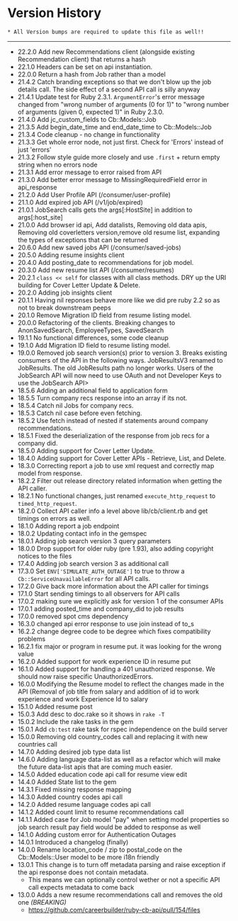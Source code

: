 Version History
====
    * All Version bumps are required to update this file as well!!
----
* 22.2.0 Add new Recommendations client (alongside existing Recommendation client) that returns a hash
* 22.1.0 Headers can be set on api instantiation.
* 22.0.0 Return a hash from Job rather than a model
* 21.4.2 Catch branding exceptions so that we don't blow up the job details call.  The side effect of a second API call is silly anyway
* 21.4.1 Update test for Ruby 2.3.1. `ArgumentError`'s error message changed from "wrong number of arguments (0 for 1)" to "wrong number of arguments (given 0, expected 1)" in Ruby 2.3.0.
* 21.4.0 Add jc_custom_fields to Cb::Models::Job
* 21.3.5 Add begin_date_time and end_date_time to Cb::Models::Job
* 21.3.4 Code cleanup - no change in functionality
* 21.3.3 Get whole error node, not just first. Check for 'Errors' instead of just 'errors'
* 21.3.2 Follow style guide more closely and use `.first` + return empty string when no errors node
* 21.3.1 Add error message to error raised from API
* 21.3.0 Add better error message to MissingRequiredField error in api_response
* 21.2.0 Add User Profile API (/consumer/user-profile)
* 21.1.0 Add expired job API (/v1/job/expired)
* 21.0.1 JobSearch calls gets the args[:HostSite] in addition to args[:host_site]
* 21.0.0 Add browser id api, Add datalists, Removing old data apis, Removing old coverletters version,remove old resume list, expanding the types of exceptions that can be returned
* 20.6.0 Add new saved jobs API (/consumer/saved-jobs)
* 20.5.0 Adding resume insights client
* 20.4.0 Add posting_date to recommendations for job model.
* 20.3.0 Add new resume list API (/consumer/resumes)
* 20.2.1 `class << self` for classes with all class methods. DRY up the URI building for Cover Letter Update & Delete.
* 20.2.0 Adding job insights client
* 20.1.1 Having nil reponses behave more like we did pre ruby 2.2 so as not to break downstream peeps
* 20.1.0 Remove Migration ID field from resume listing model.
* 20.0.0 Refactoring of the clients.  Breaking changes to AnonSavedSearch, EmployeeTypes, SavedSearch
* 19.1.1 No functional differences, some code cleanup
* 19.1.0 Add Migration ID field to resume listing model.
* 19.0.0 Removed job search version(s) prior to version 3.  Breaks existing consumers of the API in the following ways. JobResultsV3 renamed to JobResults.  The old JobResults path no longer works.  Users of the JobSearch API will now need to use OAuth and not Developer Keys to use the JobSearch API>
* 18.5.6 Adding an additional field to application form
* 18.5.5 Turn company recs response into an array if its not.
* 18.5.4 Catch nil Jobs for company recs.
* 18.5.3 Catch nil case before even fetching.
* 18.5.2 Use fetch instead of nested if statements around company recommendations.
* 18.5.1 Fixed the deserialization of the response from job recs for a company did.
* 18.5.0 Adding support for Cover Letter Update.
* 18.4.0 Adding support for Cover Letter APIs - Retrieve, List, and Delete.
* 18.3.0 Correcting report a job to use xml request and correctly map model from response.
* 18.2.2 Filter out release directory related information when getting the API caller.
* 18.2.1 No functional changes, just renamed `execute_http_request` to `timed_http_request`.
* 18.2.0 Collect API caller info a level above lib/cb/client.rb and get timings on errors as well.
* 18.1.0 Adding report a job endpoint
* 18.0.2 Updating contact info in the gemspec
* 18.0.1 Adding job search version 3 query parameters
* 18.0.0 Drop support for older ruby (pre 1.93), also adding copyright notices to the files
* 17.4.0 Adding job search version 3 as additional call
* 17.3.0 Set `ENV['SIMULATE_AUTH_OUTAGE']` to true to throw a `Cb::ServiceUnavailableError` for all API calls.
* 17.2.0 Give back more information about the API caller for timings
* 17.1.0 Start sending timings to all observers for API calls
* 17.0.2 making sure we explicitly ask for version 1 of the consumer APIs
* 17.0.1 adding posted_time and company_did to job results
* 17.0.0 removed spot cms dependency
* 16.3.0 changed api error response to use join instead of to_s
* 16.2.2 change degree code to be degree which fixes compatibility problems
* 16.2.1 fix major or program in resume put. it was looking for the wrong value
* 16.2.0 Added support for work experience ID in resume put
* 16.1.0 Added support for handling a 401 unauthorized response. We should now raise specific UnauthorizedErrors.
* 16.0.0 Modifying the Resume model to reflect the changes made in the API (Removal of job title from salary and
        addition of id to work experience and work Experience Id to salary
* 15.1.0 Added resume post
* 15.0.3 Add desc to doc.rake so it shows in `rake -T`
* 15.0.2 Include the rake tasks in the gem
* 15.0.1 Add `cb:test` rake task for rspec independence on the build server
* 15.0.0 Removing old country_codes call and replacing it with new countries call
* 14.7.0 Adding desired job type data list
* 14.6.0 Adding language data-list as well as a refactor which will make the future
         data-list apis that are coming much easier.
* 14.5.0 Added education code api call for resume view edit
* 14.4.0 Added State list to the gem
* 14.3.1 Fixed missing response mapping
* 14.3.0 Added country codes api call
* 14.2.0 Added resume language codes api call
* 14.1.2 Added count limit to resume recommendations call
* 14.1.1 Added case for Job model "pay" when setting model properties
         so job search result pay field would be added to response as well
* 14.1.0 Adding custom error for Authentication Outages
* 14.0.1 Introduced a changelog (finally)
* 14.0.0 Rename location_code / zip to postal_code on the Cb::Models::User model to be more i18n friendly
* 13.0.1 This change is to turn off metadata parsing and raise exception if the api response does not contain metadata.
    * This means we can optionally control wether or not a specific API call expects metadata to come back
* 13.0.0 Adds a new resume recommendations call and removes the old one *(BREAKING)*
    * https://github.com/careerbuilder/ruby-cb-api/pull/154/files
